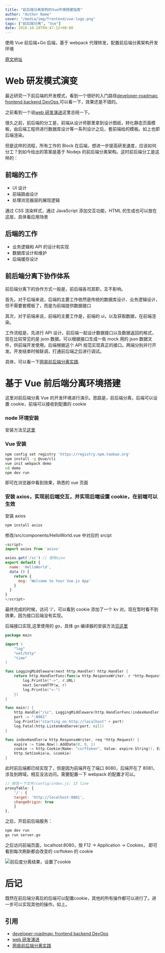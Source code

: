 ```yaml
---
title: "前后端分离架构的Vue环境搭建指南"
author: "Author Name"
cover: "/media/img/frontend/vue-logo.png"
tags: ["前后端分离", "Vue"]
date: 2018-10-28T09:47:12+08:00
---
```


使用 Vue 前后端+Go 后端，基于 webpack 代理转发，配置前后端分离架构开发环境

<!--more-->

[原文地址](https://github.com/ExFly/HugoBlog/blob/master/content/post/frontend/front-end-separation-architecture-environment-construction.md)

# Web 研发模式演变

最近研究一下前后端的开发模式，看到一个很好的入门路径[developer-roadmap: frontend backend DevOps](https://github.com/kamranahmedse/developer-roadmap),可以看一下，效果还是不错的。

之前看到一个说[web 研发演进](https://github.com/lifesinger/blog/issues/184)这里总结一下。

很久之前，前后端的分工是，前端从设计师那里拿到设计图纸，转化静态页面模板，由后端工程师进行数据库设计等一系列设计之后，套前端给的模板。如上也即后端渲染。

但是这样的流程，所有工作的 Block 在后端，想进一步提高研发速度，应该如何分工？到如今给出的答案是基于 Nodejs 的前后端分离架构。这时前后端分工是这样的：

## 前端的工作

- UI 设计
- 前端路由设计
- 处理浏览器层的展现逻辑

通过 CSS 渲染样式，通过 JavaScript 添加交互功能，HTML 的生成也可以放在这层，具体看应用场景

## 后端的工作

- 业务逻辑和 API 的设计和实现
- 数据库设计和维护
- 后端缓存设计

## 前后端分离下协作体系

前后端分离下的协作方式一般是，前后端各司其职，互不影响。

首先，对于后端来说，后端的主要工作依然是传统的数据库设计、业务逻辑设计，但不需要套模板了，而是为前端提供数据接口

其次，对于前端来说，前端的主要工作是，前端的 ui，以及获取数据，在前端渲染。

工作流程是，先进行 API 设计。前后端一起设计数据接口以及数据返回的格式，现在比较常见的是 json 数据。可以根据接口生成一些 mock 用的 json 数据文件，供前端开发使用。后端根据这个 API 规范实现真正的接口。两端分别并行开发。开发结束时候联调，打通前后端之后进行调试。

具体，可以看一下[网易前后端分离实践](https://github.com/genify/ita1024/blob/master/%E7%BD%91%E6%98%93%E5%89%8D%E5%90%8E%E7%AB%AF%E5%88%86%E7%A6%BB%E5%AE%9E%E8%B7%B5.md).

# 基于 Vue 前后端分离环境搭建

这里对前后端分离 Vue 的开发环境进行演示。思路是，前后端分离，后端可以设置 cookie，前端可以接收到配置的 cookie

### node 环境安装

安装方法见[这里](http://www.runoob.com/nodejs/nodejs-install-setup.html)

### Vue 安装

```sh
npm config set registry 'https://registry.npm.taobao.org'
npm install -g @vue/cli
vue init webpack demo
cd demo
npm dev run
```

即可在浏览器中看到效果，熟悉的 vue 页面

### 安装 axios，实现前后端交互，并实现后端设置 cookie，在前端可以生效

安装 axios

```sh
npm install axios
```

修改/src/components/HelloWorld.vue 中对应的 srcipt

```js
<script>
import axios from 'axios'

axios.get('/sc') // 使用ajax
export default {
  name: 'HelloWorld',
  data () {
    return {
      msg: 'Welcome to Your Vue.js App'
    }
  }
}
</script>
```

最终完成的时候，访问 '/'，可以看到 cookie 添加了一个 kv 对。现在暂时看不到效果，因为接口后端没有实现。

后端接口实现,这里使用的 go，具体 go 编译器的安装方法[见这里](https://golang.org/doc/install#install)

```go
package main

import (
	"log"
	"net/http"
	"time"
)

func LoggingMiddleware(next http.Handler) http.Handler {
	return http.HandlerFunc(func(w http.ResponseWriter, r *http.Request) {
		log.Println("->", r.URL)
		next.ServeHTTP(w, r)
		log.Println("<-")
	})
}

func main() {
	http.Handle("/sc", LoggingMiddleware(http.HandlerFunc(indexHandler)))
	port := ":8081"
	log.Println("starting on http://localhost" + port)
	log.Fatal(http.ListenAndServe(port, nil))
}

func indexHandler(w http.ResponseWriter, req *http.Request) {
	expire := time.Now().AddDate(0, 0, 1)
	cookie := http.Cookie{Name: "csrftoken", Value: expire.String(), Expires: expire}
	http.SetCookie(w, &cookie)
}
```

此时前后端都已经实现了，但是因为前端开在了端口 8080，后端开在了 8081，涉及到跨域，相互没法访问。需要配置一下 webpack 的配置才可以。

```js
// 修改一下文件/config/index.js: 13 line
proxyTable: {
    '/': {
    target: 'http://localhost:8081',
    changeOrigin: true
    }
},
```

之后，开启前后端服务：

```sh
npm dev run
go run server.go
```

之后访问前端页面，localhost:8080，按 F12 -> Application -> Cookies， 即可看到每次刷新都会改变的 csrftoken 的 cookie

![前后度分离结果，设置了cookie](/media/img/frontend/setcookie-front-back-sep.png)

# 后记

既然在前后端分离后的后端可以配置cookie，其他的所有操作都可以进行了。进一步可以实现其他的操作。如上。

## 引用
- [developer-roadmap: frontend backend DevOps](https://github.com/kamranahmedse/developer-roadmap)
- [web 研发演进](https://github.com/lifesinger/blog/issues/184)
- [网易前后端分离实践](https://github.com/genify/ita1024/blob/master/%E7%BD%91%E6%98%93%E5%89%8D%E5%90%8E%E7%AB%AF%E5%88%86%E7%A6%BB%E5%AE%9E%E8%B7%B5.md)
